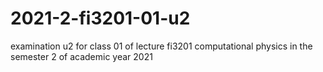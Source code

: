 # 2021-2-fi3201-01-u2
examination u2 for class 01 of lecture fi3201 computational physics in the semester 2 of academic year 2021
